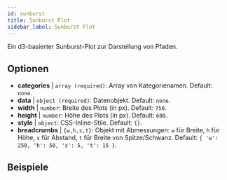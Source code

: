 ```yaml
---
id: sunburst
title: Sunburst Plot
sidebar_label: Sunburst Plot
---
```


Ein d3-basierter Sunburst-Plot zur Darstellung von Pfaden.

## Optionen

* __categories__ | `array (required)`: Array von Kategorienamen. Default: `none`.
* __data__ | `object (required)`: Datenobjekt. Default: `none`.
* __width__ | `number`: Breite des Plots (in px). Default: `750`.
* __height__ | `number`: Höhe des Plots (in px). Default: `600`.
* __style__ | `object`: CSS-Inline-Stile. Default: `{}`.
* __breadcrumbs__ | `{w,h,s,t}`: Objekt mit Abmessungen: `w` für Breite, `h` für Höhe, `s` für Abstand, `t` für Breite von Spitze/Schwanz. Default: `{
  'w': 250,
  'h': 50,
  's': 5,
  't': 15
}`.


## Beispiele

```jsx live

```

